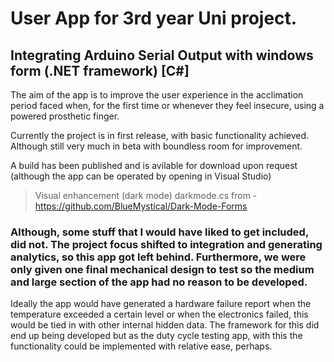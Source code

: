 # User App for 3rd year Uni project.
## Integrating Arduino Serial Output with windows form (.NET framework) [C#]

The aim of the app is to improve the user experience in the acclimation period faced when, for the first time or whenever they feel insecure, using a powered prosthetic finger.

Currently the project is in first release, with basic functionality achieved.
Although still very much in beta with boundless room for improvement.

A build has been published and is avilable for download upon request (although the app can be operated by opening in Visual Studio)

> Visual enhancement (dark mode) darkmode.cs from - https://github.com/BlueMystical/Dark-Mode-Forms


### Although, some stuff that I would have liked to get included, did not. The project focus shifted to integration and generating analytics, so this app got left behind. Furthermore, we were only given one final mechanical design to test so the medium and large section of the app had no reason to be developed.
Ideally the app would have generated a hardware failure report when the temperature exceeded a certain level or when the electronics failed, this would be tied in with other internal hidden data. The framework for this did end up being developed but as the duty cycle testing app, with this the functionality could be implemented with relative ease, perhaps.
